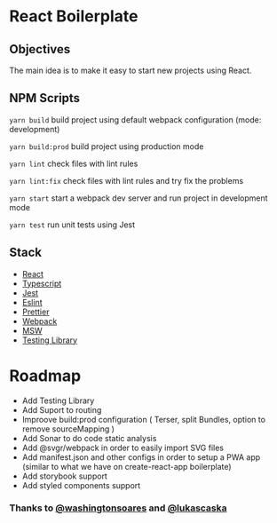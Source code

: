 # React Boilerplate

## Objectives
The main idea is to make it easy to start new projects using React.


## NPM Scripts

`yarn build` build project using default webpack configuration (mode: development)

`yarn build:prod` build project using production mode

`yarn lint` check files with lint rules

`yarn lint:fix` check files with lint rules and try fix the problems

`yarn start` start a webpack dev server and run project in development mode

`yarn test` run unit tests using Jest


## Stack
  - [React](https://reactjs.org/)
  - [Typescript](https://www.typescriptlang.org/)
  - [Jest](https://jestjs.io/)
  - [Eslint](https://eslint.org/)
  - [Prettier](https://prettier.io/)
  - [Webpack](https://webpack.js.org/)
  - [MSW](https://mswjs.io/)
  - [Testing Library](https://testing-library.com/)


# Roadmap
- Add Testing Library
- Add Suport to routing
- Improove build:prod configuration ( Terser, split Bundles, option to remove sourceMapping )
- Add Sonar to do code static analysis
- Add @svgr/webpack in order to easily import SVG files 
- Add manifest.json and other configs in order to setup a PWA app (similar to what we have on create-react-app boilerplate)
- Add storybook support
- Add styled components support

### Thanks to [@washingtonsoares](https://github.com/washingtonsoares) and [@lukascaska](https://github.com/lukascaska)
